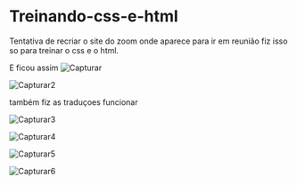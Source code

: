 # Treinando-css-e-html
Tentativa de recriar o site do zoom onde aparece para ir em reunião fiz isso so para treinar o css e o html.

E ficou assim
![Capturar](https://user-images.githubusercontent.com/96635752/162528719-548681c2-c0de-4e1e-813d-bcb28c49f4c5.PNG)

![Capturar2](https://user-images.githubusercontent.com/96635752/162528746-edc83aab-638d-40a2-8a1e-8e3fd8e0f812.PNG)

também fiz as traduçoes funcionar

![Capturar3](https://user-images.githubusercontent.com/96635752/162528788-10ed56e2-e959-4ff0-a5bf-d6fe039469c0.PNG)

![Capturar4](https://user-images.githubusercontent.com/96635752/162528799-8c412eb4-45cc-4e2f-bd46-1ba0fe8d8ad4.PNG)

![Capturar5](https://user-images.githubusercontent.com/96635752/162528811-58a77649-a880-4f34-b351-6a7898d0c111.PNG)

![Capturar6](https://user-images.githubusercontent.com/96635752/162528826-77ddd2e3-16d3-472d-997a-d14f1ec3385d.PNG)
